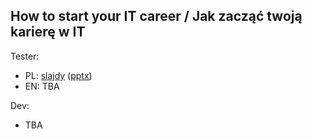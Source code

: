 ## How to start your IT career / Jak zacząć twoją karierę w IT

Tester:

- PL: [slajdy](tester_pl.pdf) ([pptx](tester_pl.pptx))
- EN: TBA

Dev:

- TBA
